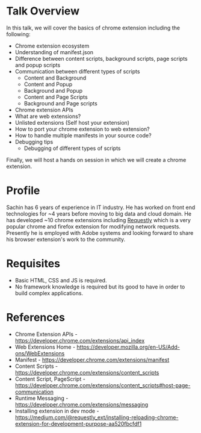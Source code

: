 # Talk Overview

In this talk, we will cover the basics of chrome extension including the following:
- Chrome extension ecosystem
- Understanding of manifest.json
- Difference between content scripts, background scripts, page scripts and popup scripts
- Communication between different types of scripts
    - Content and Background
    - Content and Popup
    - Background and Popup
    - Content and Page Scripts
    - Background and Page scripts
- Chrome extension APIs
- What are web extensions?
- Unlisted extensions (Self host your extension)
- How to port your chrome extension to web extension?
- How to handle multiple manifests in your source code?
- Debugging tips
    - Debugging of different types of scripts

Finally, we will host a hands on session in which we will create a chrome extension.

# Profile

Sachin has 6 years of experience in IT industry. He has worked on front end technologies for ~4 years before moving to big data and cloud domain.
He has developed ~10 chrome extensions including [Requestly](https://bit.ly/requestly-chrome-store) which is a very popular chrome and firefox extension for modifying network requests.
Presently he is employed with Adobe systems and looking forward to share his browser extension's work to the community.

# Requisites
- Basic HTML, CSS and JS is required.
- No framework knowledge is required but its good to have in order to build complex applications.

# References
- Chrome Extension APIs - https://developer.chrome.com/extensions/api_index
- Web Extensions Home - https://developer.mozilla.org/en-US/Add-ons/WebExtensions
- Manifest - https://developer.chrome.com/extensions/manifest
- Content Scripts - https://developer.chrome.com/extensions/content_scripts
- Content Script, PageScript - https://developer.chrome.com/extensions/content_scripts#host-page-communication
- Runtime Messaging - https://developer.chrome.com/extensions/messaging
- Installing extension in dev mode - https://medium.com/@requestly_ext/installing-reloading-chrome-extension-for-development-purpose-aa520fbcfdf1
